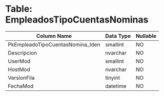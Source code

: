 # Table: EmpleadosTipoCuentasNominas

| Column Name | Data Type | Nullable |
|-------------|-----------|----------|
| PkEmpleadoTipoCuentasNomina_Iden | smallint | NO |
| Descripcion | nvarchar | NO |
| UserMod | smallint | NO |
| HostMod | nvarchar | NO |
| VersionFila | tinyint | NO |
| FechaMod | datetime | NO |
